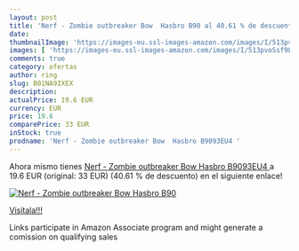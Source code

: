 ```yaml
---
layout: post
title: 'Nerf - Zombie outbreaker Bow  Hasbro B90 al 40.61 % de descuento'
date: 
thumbnailImage: 'https://images-eu.ssl-images-amazon.com/images/I/513pvoSsf9L._SL200_.jpg'
images: [ 'https://images-eu.ssl-images-amazon.com/images/I/513pvoSsf9L._SL200_.jpg' ]
comments: true
category: ofertas
author: ring
slug: B01NA9IXEX
description:
actualPrice: 19.6 EUR
currency: EUR
price: 19.6
comparePrice: 33 EUR
inStock: true
prodname: 'Nerf - Zombie outbreaker Bow  Hasbro B9093EU4 '
---
```


Ahora mismo tienes [Nerf - Zombie outbreaker Bow  Hasbro B9093EU4 ](https://www.amazon.es/dp/B01NA9IXEX/?tag=tolees-21) a 19.6 EUR (original: 33 EUR) (40.61 %  de descuento) en el siguiente enlace!

[![Nerf - Zombie outbreaker Bow  Hasbro B90](https://images-eu.ssl-images-amazon.com/images/I/513pvoSsf9L._SL200_.jpg)](https://www.amazon.es/dp/B01NA9IXEX/?tag=tolees-21)

[Visítala!!!](https://www.amazon.es/dp/B01NA9IXEX/?tag=tolees-21)

Links participate in Amazon Associate program and might generate a comission on qualifying sales
